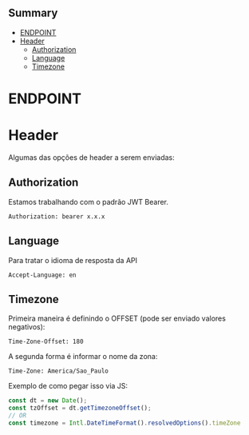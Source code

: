 [//]: # (// TODO revisar DOC)
<!-- START doctoc generated TOC please keep comment here to allow auto update -->
<!-- DON'T EDIT THIS SECTION, INSTEAD RE-RUN doctoc TO UPDATE -->
## Summary

- [ENDPOINT](#endpoint)
- [Header](#header)
  - [Authorization](#authorization)
  - [Language](#language)
  - [Timezone](#timezone)

<!-- END doctoc generated TOC please keep comment here to allow auto update -->

# ENDPOINT

# Header

Algumas das opções de header a serem enviadas:

## Authorization
Estamos trabalhando com o padrão JWT Bearer.

```text
Authorization: bearer x.x.x
```


## Language
Para tratar o idioma de resposta da API

```text
Accept-Language: en
```

## Timezone

Primeira maneira é definindo o OFFSET (pode ser enviado valores negativos):

```text
Time-Zone-Offset: 180
```

A segunda forma é informar o nome da zona:

```text
Time-Zone: America/Sao_Paulo
```

Exemplo de como pegar isso via JS:

```js
const dt = new Date();
const tzOffset = dt.getTimezoneOffset();
// OR
const timezone = Intl.DateTimeFormat().resolvedOptions().timeZone
```

